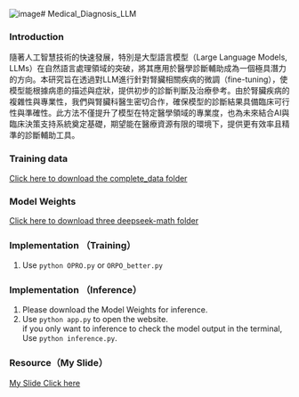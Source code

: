 ![image](https://github.com/user-attachments/assets/25e94d8f-f413-4a00-984c-c3a08c5ecc29)# Medical_Diagnosis_LLM  

### Introduction  
隨著人工智慧技術的快速發展，特別是大型語言模型（Large Language Models, LLMs）在自然語言處理領域的突破，將其應用於醫學診斷輔助成為一個極具潛力的方向。本研究旨在透過對LLM進行針對腎臟相關疾病的微調（fine-tuning），使模型能根據病患的描述與症狀，提供初步的診斷判斷及治療參考。由於腎臟疾病的複雜性與專業性，我們與腎臟科醫生密切合作，確保模型的診斷結果具備臨床可行性與準確性。此方法不僅提升了模型在特定醫學領域的專業度，也為未來結合AI與臨床決策支持系統奠定基礎，期望能在醫療資源有限的環境下，提供更有效率且精準的診斷輔助工具。  

### Training data  
[Click here to download the complete_data folder](https://drive.google.com/drive/folders/1xt8L3lgNJeakXneSL71Nk-NECKxhnXzP)  

### Model Weights  
[Click here to download three deepseek-math folder](https://drive.google.com/drive/folders/1xt8L3lgNJeakXneSL71Nk-NECKxhnXzP)  

### Implementation （Training） 
1. Use `python OPRO.py` or `ORPO_better.py`  

### Implementation （Inference） 
1. Please download the Model Weights for inference.  
2. Use `python app.py` to open the website.  
if you only want to inference to check the model output in the terminal, Use `python inference.py`.

###  Resource（My Slide）    
[My Slide Click here](https://docs.google.com/presentation/d/1LieUY-IJSg18fvF3PCINxAdSzGjXkOjI0S_ZuxBNNuU/edit?usp=sharing)  
